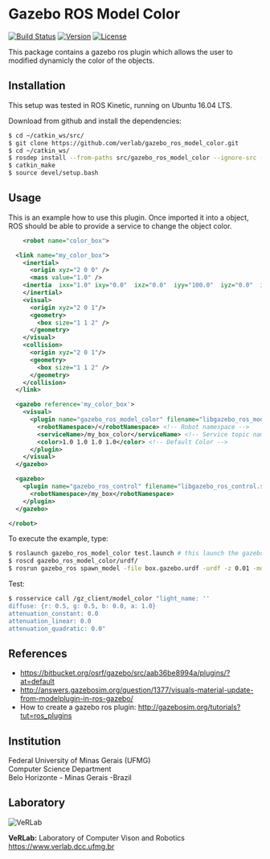 # Gazebo ROS Model Color
[![Build Status](https://img.shields.io/jenkins/s/https/jenkins.qa.ubuntu.com/view/Precise/view/All%20Precise/job/precise-desktop-amd64_default.svg)](https://www.verlab.dcc.ufmg.br/gazebo_ros_model_color)
[![Version](https://img.shields.io/badge/version-1.0-brightgreen.svg)](https://www.verlab.dcc.ufmg.br/gazebo_ros_model_color)
[![License](https://img.shields.io/badge/license-GPL--3.0-blue.svg)](LICENSE)

This package contains a gazebo ros plugin which allows the user to modified dynamicly the color of the objects.

## Installation ##
This setup was tested in ROS Kinetic, running on Ubuntu 16.04 LTS.

Download from github and install the dependencies:

```sh
$ cd ~/catkin_ws/src/
$ git clone https://github.com/verlab/gazebo_ros_model_color.git
$ cd ~/catkin_ws/
$ rosdep install --from-paths src/gazebo_ros_model_color --ignore-src -r -y
$ catkin_make
$ source devel/setup.bash
```


## Usage ##
This is an example how to use this plugin. Once imported it into a object, ROS should be able to provide a service to change the object color.

```xml
    <robot name="color_box">

  <link name="my_color_box">
    <inertial>
      <origin xyz="2 0 0" />
      <mass value="1.0" />
    <inertia  ixx="1.0" ixy="0.0"  ixz="0.0"  iyy="100.0"  iyz="0.0"  izz="1.0" />
    </inertial>
    <visual>
      <origin xyz="2 0 1"/>
      <geometry>
        <box size="1 1 2" />
      </geometry>
    </visual>
    <collision>
      <origin xyz="2 0 1"/>
      <geometry>
        <box size="1 1 2" />
      </geometry>
    </collision>
  </link>

  <gazebo reference='my_color_box'>
    <visual>
      <plugin name="gazebo_ros_model_color" filename="libgazebo_ros_model_color.so">
        <robotNamespace>/</robotNamespace> <!-- Robot namespace -->
        <serviceName>/my_box_color</serviceName> <!-- Service topic name-->
        <color>1.0 1.0 1.0 1.0</color> <!-- Default Color -->
      </plugin>
    </visual>
  </gazebo>

  <gazebo>
    <plugin name="gazebo_ros_control" filename="libgazebo_ros_control.so">
      <robotNamespace>/my_box</robotNamespace>
    </plugin>
  </gazebo>

</robot>
```
To execute the example, type:
```sh
$ roslaunch gazebo_ros_model_color test.launch # this launch the gazebo world
$ roscd gazebo_ros_model_color/urdf/
$ rosrun gazebo_ros spawn_model -file box.gazebo.urdf -urdf -z 0.01 -model my_box
```

Test:
```sh
$ rosservice call /gz_client/model_color "light_name: ''
diffuse: {r: 0.5, g: 0.5, b: 0.0, a: 1.0}
attenuation_constant: 0.0
attenuation_linear: 0.0
attenuation_quadratic: 0.0"
```


## References
- https://bitbucket.org/osrf/gazebo/src/aab36be8994a/plugins/?at=default
- http://answers.gazebosim.org/question/1377/visuals-material-update-from-modelplugin-in-ros-gazebo/
- How to create a gazebo ros plugin: http://gazebosim.org/tutorials?tut=ros_plugins


## Institution ##

Federal University of Minas Gerais (UFMG)  
Computer Science Department  
Belo Horizonte - Minas Gerais -Brazil 

## Laboratory ##

![VeRLab](https://www.dcc.ufmg.br/dcc/sites/default/files/public/verlab-logo.png)


**VeRLab:** Laboratory of Computer Vison and Robotics   
https://www.verlab.dcc.ufmg.br
